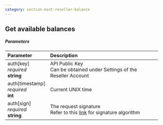 ```yaml
---
category: section-mint-reseller-balance
---
```


## Get available balances

##### Parameters

|Parameter|Description|
|:---|:---|
|auth[key]<br>*required*<br>**string**|API Public Key<br>Can be obtained under Settings of the Reseller Account|
|auth[timestamp]<br>*required*<br>**int**|Current UNIX time|
|auth[sign]<br>*required*<br>**string**|The request signature<br>Refer to this [link](/signature-calculation) for signature algorithm|
